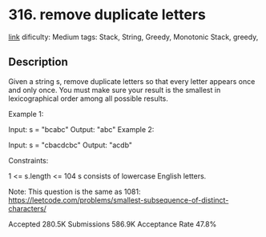 #  316. remove duplicate letters

[link](https://leetcode.com/problems/remove-duplicate-letters/description/)
dificulty: Medium
tags: Stack, String, Greedy, Monotonic Stack, greedy,

## Description
Given a string s, remove duplicate letters so that every letter appears once and only once. You must make sure your result is 
the smallest in lexicographical order
 among all possible results.

 

Example 1:

Input: s = "bcabc"
Output: "abc"
Example 2:

Input: s = "cbacdcbc"
Output: "acdb"
 

Constraints:

1 <= s.length <= 104
s consists of lowercase English letters.
 

Note: This question is the same as 1081: https://leetcode.com/problems/smallest-subsequence-of-distinct-characters/

Accepted
280.5K
Submissions
586.9K
Acceptance Rate
47.8%
